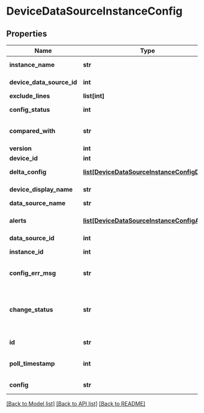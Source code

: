 # DeviceDataSourceInstanceConfig

## Properties
Name | Type | Description | Notes
------------ | ------------- | ------------- | -------------
**instance_name** | **str** | Device datasource instance name | [optional] 
**device_data_source_id** | **int** | Device datasource id | [optional] 
**exclude_lines** | **list[int]** | advanceDiffChecker | [optional] 
**config_status** | **int** | Configuration file collect status | [optional] 
**compared_with** | **str** | Version compared with and found difference | [optional] 
**version** | **int** | Config version | [optional] 
**device_id** | **int** | Device id | [optional] 
**delta_config** | [**list[DeviceDataSourceInstanceConfigDiff]**](DeviceDataSourceInstanceConfigDiff.md) | Configuration file diff | [optional] 
**device_display_name** | **str** | Device display name | [optional] 
**data_source_name** | **str** | Datasource name | [optional] 
**alerts** | [**list[DeviceDataSourceInstanceConfigAlert]**](DeviceDataSourceInstanceConfigAlert.md) | Alerts associated to this configuration file | [optional] 
**data_source_id** | **int** | Configsource id | [optional] 
**instance_id** | **int** | Device datasource instance id | [optional] 
**config_err_msg** | **str** | Configuration file collect error message | [optional] 
**change_status** | **str** | Configuration file change status, if the first configuration then it is Added, else Changed, values can be : Add|Change  | [optional] 
**id** | **str** | The id of the datasource | [optional] 
**poll_timestamp** | **int** | Datasource poll timestamp in milliseconds | [optional] 
**config** | **str** | Configuration file content | [optional] 

[[Back to Model list]](../README.md#documentation-for-models) [[Back to API list]](../README.md#documentation-for-api-endpoints) [[Back to README]](../README.md)

